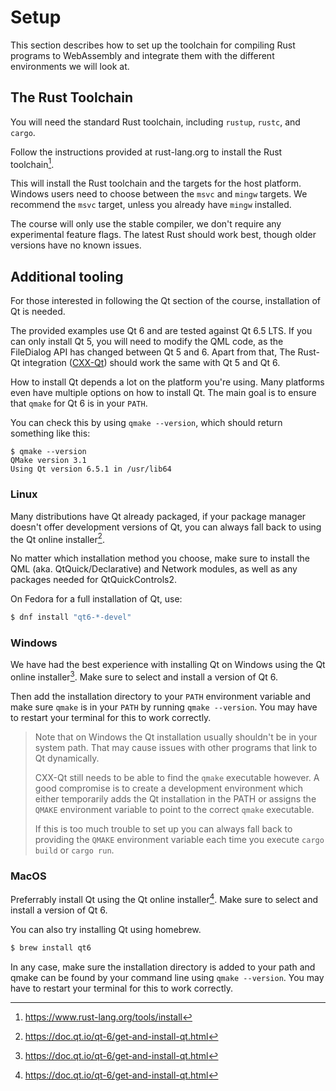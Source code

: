# Setup

This section describes how to set up the toolchain
for compiling Rust programs to WebAssembly
and integrate them with the different environments we will look at.

## The Rust Toolchain

You will need the standard Rust toolchain, including `rustup`, `rustc`, and
`cargo`.

Follow the instructions provided at rust-lang.org to install the Rust toolchain[^rust-install].

This will install the Rust toolchain and the targets for the host platform.
Windows users need to choose between the `msvc` and `mingw` targets.
We recommend the `msvc` target, unless you already have `mingw` installed.

The course will only use the stable compiler, we don't require any experimental feature flags.
The latest Rust should work best, though older versions have no known issues.

[^rust-install]: https://www.rust-lang.org/tools/install

## Additional tooling

For those interested in following the Qt section of the course,
installation of Qt is needed.

The provided examples use Qt 6 and are tested against Qt 6.5 LTS.
If you can only install Qt 5, you will need to modify the QML code,
as the FileDialog API has changed between Qt 5 and 6.
Apart from that, The Rust-Qt integration ([CXX-Qt](https://github.com/KDAB/cxx-qt))
should work the same with Qt 5 and Qt 6.

How to install Qt depends a lot on the platform you're using.
Many platforms even have multiple options on how to install Qt.
The main goal is to ensure that `qmake` for Qt 6 is in your `PATH`.

You can check this by using `qmake --version`, which should return something like this:
```console
$ qmake --version
QMake version 3.1
Using Qt version 6.5.1 in /usr/lib64
```

<div style="break-after:page"></div>

### Linux
Many distributions have Qt already packaged, if your package manager doesn't offer development versions of Qt, you can always fall back to using the Qt online installer[^qt-installer].

No matter which installation method you choose, make sure to install the QML (aka. QtQuick/Declarative) and Network modules, as well as any packages needed for QtQuickControls2.

On Fedora for a full installation of Qt, use:
```bash
$ dnf install "qt6-*-devel"
```

### Windows

We have had the best experience with installing Qt on Windows using the Qt online installer[^qt-installer].
Make sure to select and install a version of Qt 6.

Then add the installation directory to your `PATH` environment variable and make sure `qmake` is in your `PATH` by running `qmake --version`.
You may have to restart your terminal for this to work correctly.

> Note that on Windows the Qt installation usually shouldn't be in your system path.
> That may cause issues with other programs that link to Qt dynamically.
>
> CXX-Qt still needs to be able to find the `qmake` executable however.
> A good compromise is to create a development environment which either temporarily
> adds the Qt installation in the PATH or assigns the `QMAKE` environment variable
> to point to the correct `qmake` executable.
>
> If this is too much trouble to set up you can always fall back to providing the
> `QMAKE` environment variable each time you execute `cargo build` or `cargo run`.

### MacOS

Preferrably install Qt using the Qt online installer[^qt-installer].
Make sure to select and install a version of Qt 6.

You can also try installing Qt using homebrew.
```zsh
$ brew install qt6
```

In any case, make sure the installation directory is added to your path and qmake can be found by your command line using `qmake --version`.
You may have to restart your terminal for this to work correctly.

[^qt-installer]:https://doc.qt.io/qt-6/get-and-install-qt.html
